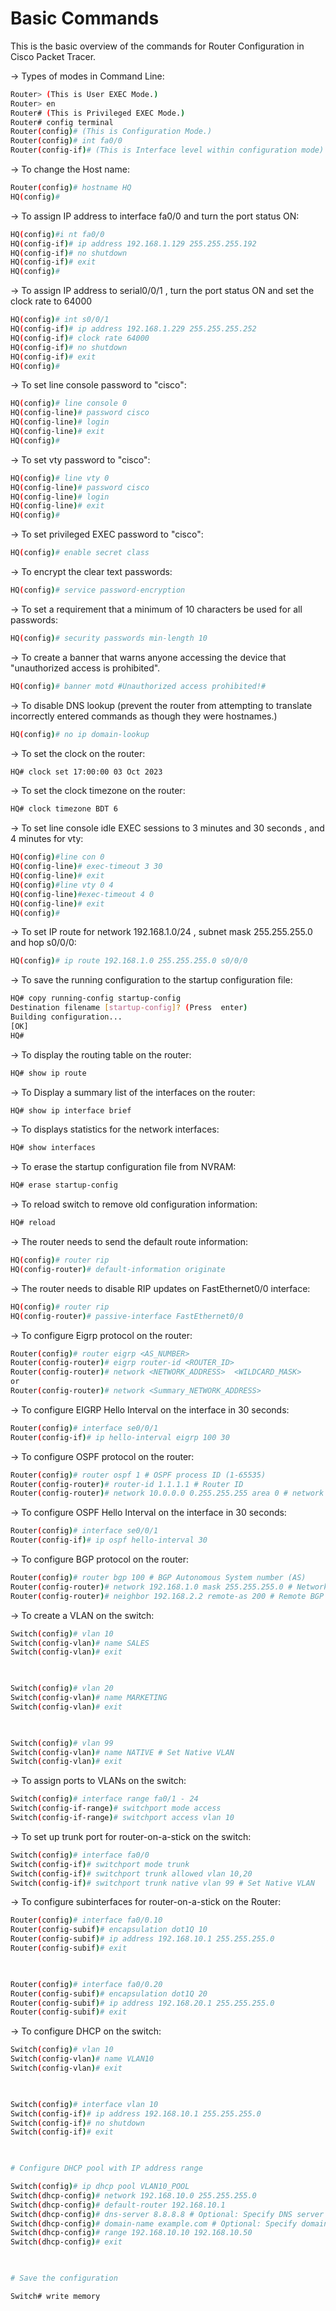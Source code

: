 # Basic Commands

This is the basic overview of the commands for Router Configuration in Cisco Packet Tracer.

-> Types of modes in Command Line: 
```bash
Router> (This is User EXEC Mode.)
Router> en
Router# (This is Privileged EXEC Mode.)
Router# config terminal
Router(config)# (This is Configuration Mode.)
Router(config)# int fa0/0
Router(config-if)# (This is Interface level within configuration mode)
```

-> To change the Host name:

```bash
Router(config)# hostname HQ
HQ(config)#
```

-> To assign IP address to interface fa0/0 and  turn the port status ON:
```bash
HQ(config)#i nt fa0/0
HQ(config-if)# ip address 192.168.1.129 255.255.255.192
HQ(config-if)# no shutdown
HQ(config-if)# exit
HQ(config)#
```
  

-> To assign IP address to serial0/0/1 , turn the port status ON and set the clock rate to 64000
```bash
HQ(config)# int s0/0/1
HQ(config-if)# ip address 192.168.1.229 255.255.255.252
HQ(config-if)# clock rate 64000
HQ(config-if)# no shutdown
HQ(config-if)# exit
HQ(config)#
```

  
  

-> To set line console password to "cisco":

```bash
HQ(config)# line console 0
HQ(config-line)# password cisco
HQ(config-line)# login
HQ(config-line)# exit
HQ(config)#
```

  

-> To set vty password to "cisco":

```bash
HQ(config)# line vty 0
HQ(config-line)# password cisco
HQ(config-line)# login
HQ(config-line)# exit
HQ(config)#
```

  

-> To set privileged EXEC password to "cisco":

```bash
HQ(config)# enable secret class
```

  

-> To encrypt the clear text passwords:

```bash
HQ(config)# service password-encryption
```

  

-> To set a requirement that a minimum of 10 characters be used for all passwords:

```bash
HQ(config)# security passwords min-length 10
```

  

-> To create a banner that warns anyone accessing the device that "unauthorized access is prohibited".

```bash
HQ(config)# banner motd #Unauthorized access prohibited!#
```

  

-> To disable DNS lookup (prevent the router from attempting to translate incorrectly entered commands as though they were hostnames.)

```bash
HQ(config)# no ip domain-lookup
```

  

-> To set the clock on the router:

```bash
HQ# clock set 17:00:00 03 Oct 2023
```

  

-> To set the clock timezone on the router:

```bash
HQ# clock timezone BDT 6
```

  

-> To set line console idle EXEC sessions to 3 minutes and 30 seconds , and 4 minutes for vty:

```bash
HQ(config)#line con 0
HQ(config-line)# exec-timeout 3 30
HQ(config-line)# exit
HQ(config)#line vty 0 4
HQ(config-line)#exec-timeout 4 0
HQ(config-line)# exit
HQ(config)#
```

  

-> To set IP route for network 192.168.1.0/24 , subnet mask 255.255.255.0 and hop s0/0/0:

```bash
HQ(config)# ip route 192.168.1.0 255.255.255.0 s0/0/0
```

  

-> To save the running configuration to the startup configuration file:

```bash
HQ# copy running-config startup-config
Destination filename [startup-config]? (Press  enter)
Building configuration...
[OK]
HQ#
```

  

-> To display the routing table on the router:

```bash
HQ# show ip route
```

  

-> To Display a summary list of the interfaces on the router:

```bash
HQ# show ip interface brief
```

  

-> To displays statistics for the network interfaces:

```bash
HQ# show interfaces
```

  

-> To erase the startup configuration file from NVRAM:

```bash
HQ# erase startup-config
```

  

-> To reload switch to remove old configuration information:

```bash
HQ# reload
```

  

  

-> The router needs to send the default route information:

```bash
HQ(config)# router rip
HQ(config-router)# default-information originate
```

  

-> The router needs to disable RIP updates on FastEthernet0/0 interface:

```bash
HQ(config)# router rip
HQ(config-router)# passive-interface FastEthernet0/0
```

 
  

-> To configure Eigrp protocol on the router:

```bash
Router(config)# router eigrp <AS_NUMBER>
Router(config-router)# eigrp router-id <ROUTER_ID>
Router(config-router)# network <NETWORK_ADDRESS>  <WILDCARD_MASK>
or
Router(config-router)# network <Summary_NETWORK_ADDRESS>
```

  

-> To configure EIGRP Hello Interval on the interface in 30 seconds:

```bash
Router(config)# interface se0/0/1
Router(config-if)# ip hello-interval eigrp 100 30
```

  

-> To configure OSPF protocol on the router:

```bash
Router(config)# router ospf 1 # OSPF process ID (1-65535)
Router(config-router)# router-id 1.1.1.1 # Router ID
Router(config-router)# network 10.0.0.0 0.255.255.255 area 0 # network and WILDCARD_MASK and area
```

  

-> To configure OSPF Hello Interval on the interface in 30 seconds:

```bash
Router(config)# interface se0/0/1
Router(config-if)# ip ospf hello-interval 30
```

 
  

-> To configure BGP protocol on the router:

```bash
Router(config)# router bgp 100 # BGP Autonomous System number (AS)
Router(config-router)# network 192.168.1.0 mask 255.255.255.0 # Network advertisement
Router(config-router)# neighbor 192.168.2.2 remote-as 200 # Remote BGP neighbor IP and AS

```

 

  

-> To create a VLAN on the switch:

```bash
Switch(config)# vlan 10
Switch(config-vlan)# name SALES
Switch(config-vlan)# exit

  

Switch(config)# vlan 20
Switch(config-vlan)# name MARKETING
Switch(config-vlan)# exit

  

Switch(config)# vlan 99
Switch(config-vlan)# name NATIVE # Set Native VLAN
Switch(config-vlan)# exit
```

  

-> To assign ports to VLANs on the switch:

```bash
Switch(config)# interface range fa0/1 - 24
Switch(config-if-range)# switchport mode access
Switch(config-if-range)# switchport access vlan 10
```

  

-> To set up trunk port for router-on-a-stick on the switch:

```bash
Switch(config)# interface fa0/0
Switch(config-if)# switchport mode trunk
Switch(config-if)# switchport trunk allowed vlan 10,20
Switch(config-if)# switchport trunk native vlan 99 # Set Native VLAN
```

  

-> To configure subinterfaces for router-on-a-stick on the Router:

```bash
Router(config)# interface fa0/0.10
Router(config-subif)# encapsulation dot1Q 10
Router(config-subif)# ip address 192.168.10.1 255.255.255.0
Router(config-subif)# exit

  

Router(config)# interface fa0/0.20
Router(config-subif)# encapsulation dot1Q 20
Router(config-subif)# ip address 192.168.20.1 255.255.255.0
Router(config-subif)# exit
```

 

  

-> To configure DHCP on the switch:

```bash
Switch(config)# vlan 10
Switch(config-vlan)# name VLAN10
Switch(config-vlan)# exit

  

Switch(config)# interface vlan 10
Switch(config-if)# ip address 192.168.10.1 255.255.255.0
Switch(config-if)# no shutdown
Switch(config-if)# exit

  

# Configure DHCP pool with IP address range

Switch(config)# ip dhcp pool VLAN10_POOL
Switch(dhcp-config)# network 192.168.10.0 255.255.255.0
Switch(dhcp-config)# default-router 192.168.10.1
Switch(dhcp-config)# dns-server 8.8.8.8 # Optional: Specify DNS server
Switch(dhcp-config)# domain-name example.com # Optional: Specify domain name
Switch(dhcp-config)# range 192.168.10.10 192.168.10.50
Switch(dhcp-config)# exit

  

# Save the configuration

Switch# write memory
```

 
